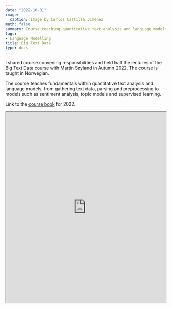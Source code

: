 ```yaml
---
date: "2022-10-01"
image:
  caption: Image by Carlos Castilla Jimenez
math: false
summary: Course teaching quantitative text analysis and language models.
tags:
- Language Modelling
title: Big Text Data
type: docs
---
```


I shared course convening responsibilities and held half the lectures of the Big Text Data course with Martin Søyland in Autumn 2022. The course is taught in Norwegian.

The course teaches fundamentals within quantitative text analysis and language models, from gathering text data, parsing and preprocessing to models such as sentiment analysis, topic models and supervised learning.

Link to the [course book](https://shiny.uio.no/content/1cd1d031-ddef-4e6d-855e-87e3bedc5fd8/notatbok.html#introduksjon) for 2022.

<iframe width="100%" height="600" name="iframe" src="https://shiny.uio.no/content/1cd1d031-ddef-4e6d-855e-87e3bedc5fd8/notatbok.html#introduksjon"></iframe>
